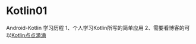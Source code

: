 # Kotlin01
Android-Kotlin 学习历程
1、个人学习Kotlin所写的简单应用
2、需要看博客的可以[Kotlin点点滴滴](http://www.jianshu.com/p/d6a03b5a720f)
